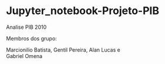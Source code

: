 # Jupyter_notebook-Projeto-PIB
 
 Analise PIB 2010

Membros dos grupo:

Marcionilio Batista, 
Gentil Pereira, 
Alan Lucas e  
Gabriel Omena
